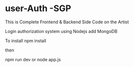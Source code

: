 # user-Auth -SGP

This is Complete Frontend & Backend Side Code on the Artist 


Login authorization system using Nodejs add MongoDB

To install 
npm install

then

npm run dev or
node app.js
